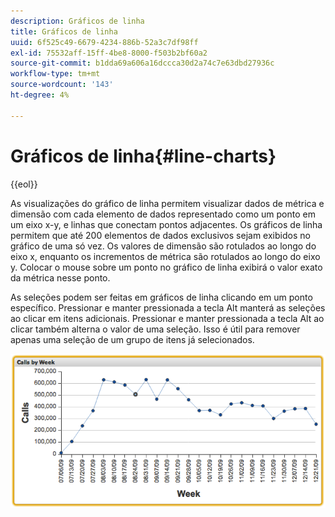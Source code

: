 ```yaml
---
description: Gráficos de linha
title: Gráficos de linha
uuid: 6f525c49-6679-4234-886b-52a3c7df98ff
exl-id: 75532aff-15ff-4be8-8000-f503b2bf60a2
source-git-commit: b1dda69a606a16dccca30d2a74c7e63dbd27936c
workflow-type: tm+mt
source-wordcount: '143'
ht-degree: 4%

---
```


# Gráficos de linha{#line-charts}

{{eol}}

As visualizações do gráfico de linha permitem visualizar dados de métrica e dimensão com cada elemento de dados representado como um ponto em um eixo x-y, e linhas que conectam pontos adjacentes. Os gráficos de linha permitem que até 200 elementos de dados exclusivos sejam exibidos no gráfico de uma só vez. Os valores de dimensão são rotulados ao longo do eixo x, enquanto os incrementos de métrica são rotulados ao longo do eixo y. Colocar o mouse sobre um ponto no gráfico de linha exibirá o valor exato da métrica nesse ponto.

As seleções podem ser feitas em gráficos de linha clicando em um ponto específico. Pressionar e manter pressionada a tecla Alt manterá as seleções ao clicar em itens adicionais. Pressionar e manter pressionada a tecla Alt ao clicar também alterna o valor de uma seleção. Isso é útil para remover apenas uma seleção de um grupo de itens já selecionados.

![](assets/line_chart.png)
